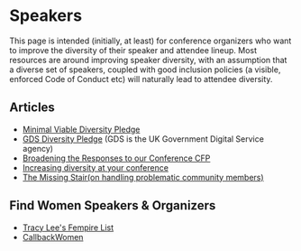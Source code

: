 # Speakers

This page is intended (initially, at least) for conference
organizers who want to improve the diversity of their speaker and
attendee lineup. Most resources are around improving speaker
diversity, with an assumption that a diverse set of speakers,
coupled with good inclusion policies (a visible, enforced Code of
Conduct etc) will naturally lead to attendee diversity.

## Articles

- [Minimal Viable Diversity Pledge](http://minimumviablediversitypledge.com/)
- [GDS Diversity Pledge](https://gds.blog.gov.uk/2016/03/08/gds-and-gender-diversity-at-conferences-and-events/) (GDS is the UK Government Digital Service agency)
- [Broadening the Responses to our Conference CFP](https://medium.com/@geek_manager/broadening-the-responses-to-our-conference-cfp-a22f120fa941)
- [Increasing diversity at your conference](https://www.ashedryden.com/blog/increasing-diversity-at-your-conference)
- [The Missing Stair(on handling problematic community members)](http://pervocracy.blogspot.com/2012/06/missing-stair.html)

## Find Women Speakers & Organizers

- [Tracy Lee's Fempire List](https://github.com/ladyleet/women-tech-speakers-organizers)
- [CallbackWomen](https://www.callbackwomen.com/)
